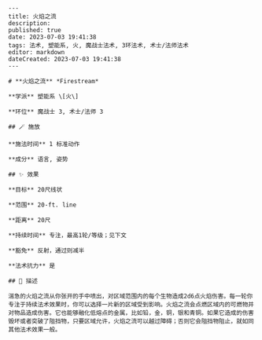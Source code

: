 
    ---
    title: 火焰之流
    description: 
    published: true
    date: 2023-07-03 19:41:38
    tags: 法术, 塑能系, 火, 魔战士法术, 3环法术, 术士/法师法术
    editor: markdown
    dateCreated: 2023-07-03 19:41:38
    ---

    # **火焰之流** *Firestream*

    **学派** 塑能系 \[火\] 

    **环位** 魔战士 3, 术士/法师 3

    ## 🪄 施放

    **施法时间** 1 标准动作

    **成分** 语言, 姿势

    ## ✨ 效果 

    **目标** 20尺线状 

    **范围** 20-ft. line

    **距离** 20尺  

    **持续时间** 专注，最高1轮/等级；见下文 

    **豁免** 反射，通过则减半

    **法术抗力** 是

    ## 📖 描述

    湍急的火焰之流从你张开的手中喷出，对区域范围内的每个生物造成2d6点火焰伤害。每一轮你专注于持续法术效果时，你可以选择一片新的区域受到影响。火焰之流会点燃区域内的可燃物并对物品造成伤害。它也能够融化低熔点的金属，比如铅，金，铜，银和青铜。如果它造成的伤害毁坏或者突破了阻挡物，只要区域允许，火焰之流可以越过障碍；否则它会阻挡物阻止，就如同其他法术效果一般。
    